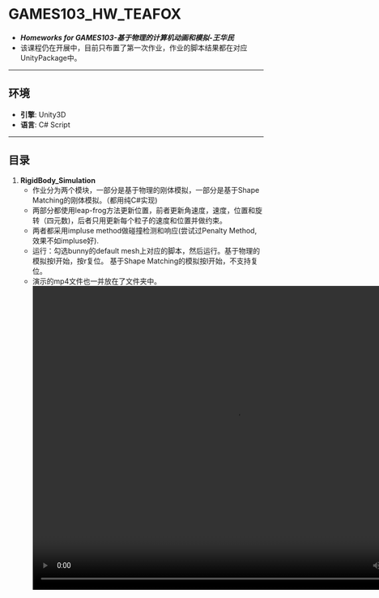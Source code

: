 # GAMES103_HW_TEAFOX
* ***Homeworks for GAMES103-基于物理的计算机动画和模拟-王华民***
* 该课程仍在开展中，目前只布置了第一次作业，作业的脚本结果都在对应UnityPackage中。

***
## 环境
* **引擎**: Unity3D
* **语言**: C# Script
***

## 目录
1. **RigidBody_Simulation**  
    - 作业分为两个模块，一部分是基于物理的刚体模拟，一部分是基于Shape Matching的刚体模拟。（都用纯C#实现)
    - 两部分都使用leap-frog方法更新位置，前者更新角速度，速度，位置和旋转（四元数)，后者只用更新每个粒子的速度和位置并做约束。
    - 两者都采用impluse method做碰撞检测和响应(尝试过Penalty Method,效果不如impluse好).
    - 运行：勾选bunny的default mesh上对应的脚本，然后运行。基于物理的模拟按l开始，按r复位。
    基于Shape Matching的模拟按l开始，不支持复位。
    - 演示的mp4文件也一并放在了文件夹中。
    <video src="https://github.com/Teafox-Yang/Teafox-Yang-GAMES103_HW_TEAFOX/blob/main/LAB1-RigidBody_Simulation/Lab1.mp4" width="800px" height="600px" controls="controls"></video>